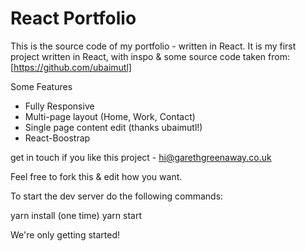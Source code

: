 # React Portfolio

This is the source code of my portfolio - written in React. It is my first project written in React, with inspo & some source code taken from:
[https://github.com/ubaimutl]

Some Features
- Fully Responsive
- Multi-page layout (Home, Work, Contact)
- Single page content edit (thanks ubaimutl!)
- React-Boostrap

get in touch if you like this project - hi@garethgreenaway.co.uk

Feel free to fork this & edit how you want.

To start the dev server do the following commands:

yarn install (one time)
yarn start

We're only getting started!
